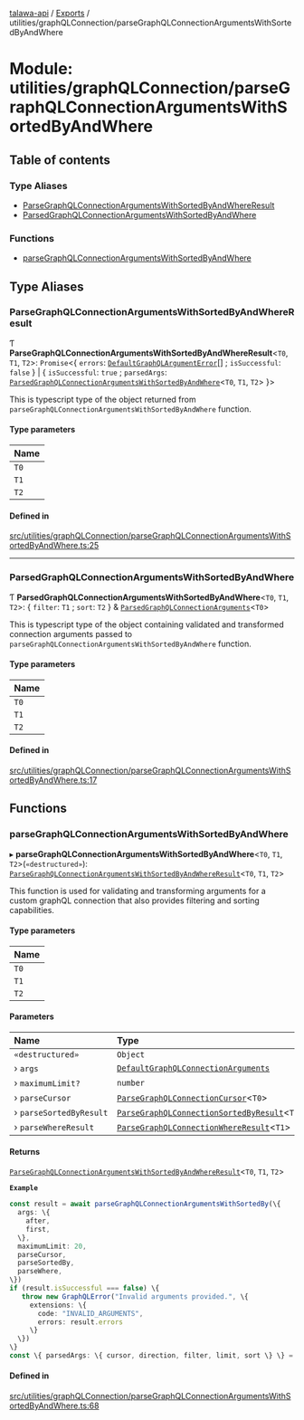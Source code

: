 [talawa-api](../README.md) / [Exports](../modules.md) / utilities/graphQLConnection/parseGraphQLConnectionArgumentsWithSortedByAndWhere

# Module: utilities/graphQLConnection/parseGraphQLConnectionArgumentsWithSortedByAndWhere

## Table of contents

### Type Aliases

- [ParseGraphQLConnectionArgumentsWithSortedByAndWhereResult](utilities_graphQLConnection_parseGraphQLConnectionArgumentsWithSortedByAndWhere.md#parsegraphqlconnectionargumentswithsortedbyandwhereresult)
- [ParsedGraphQLConnectionArgumentsWithSortedByAndWhere](utilities_graphQLConnection_parseGraphQLConnectionArgumentsWithSortedByAndWhere.md#parsedgraphqlconnectionargumentswithsortedbyandwhere)

### Functions

- [parseGraphQLConnectionArgumentsWithSortedByAndWhere](utilities_graphQLConnection_parseGraphQLConnectionArgumentsWithSortedByAndWhere.md#parsegraphqlconnectionargumentswithsortedbyandwhere)

## Type Aliases

### ParseGraphQLConnectionArgumentsWithSortedByAndWhereResult

Ƭ **ParseGraphQLConnectionArgumentsWithSortedByAndWhereResult**\<`T0`, `T1`, `T2`\>: `Promise`\<\{ `errors`: [`DefaultGraphQLArgumentError`](utilities_graphQLConnection.md#defaultgraphqlargumenterror)[] ; `isSuccessful`: ``false``  \} \| \{ `isSuccessful`: ``true`` ; `parsedArgs`: [`ParsedGraphQLConnectionArgumentsWithSortedByAndWhere`](utilities_graphQLConnection_parseGraphQLConnectionArgumentsWithSortedByAndWhere.md#parsedgraphqlconnectionargumentswithsortedbyandwhere)\<`T0`, `T1`, `T2`\>  \}\>

This is typescript type of the object returned from `parseGraphQLConnectionArgumentsWithSortedByAndWhere` function.

#### Type parameters

| Name |
| :------ |
| `T0` |
| `T1` |
| `T2` |

#### Defined in

[src/utilities/graphQLConnection/parseGraphQLConnectionArgumentsWithSortedByAndWhere.ts:25](https://github.com/PalisadoesFoundation/talawa-api/blob/65069df/src/utilities/graphQLConnection/parseGraphQLConnectionArgumentsWithSortedByAndWhere.ts#L25)

___

### ParsedGraphQLConnectionArgumentsWithSortedByAndWhere

Ƭ **ParsedGraphQLConnectionArgumentsWithSortedByAndWhere**\<`T0`, `T1`, `T2`\>: \{ `filter`: `T1` ; `sort`: `T2`  \} & [`ParsedGraphQLConnectionArguments`](utilities_graphQLConnection_parseGraphQLConnectionArguments.md#parsedgraphqlconnectionarguments)\<`T0`\>

This is typescript type of the object containing validated and transformed connection
arguments passed to `parseGraphQLConnectionArgumentsWithSortedByAndWhere` function.

#### Type parameters

| Name |
| :------ |
| `T0` |
| `T1` |
| `T2` |

#### Defined in

[src/utilities/graphQLConnection/parseGraphQLConnectionArgumentsWithSortedByAndWhere.ts:17](https://github.com/PalisadoesFoundation/talawa-api/blob/65069df/src/utilities/graphQLConnection/parseGraphQLConnectionArgumentsWithSortedByAndWhere.ts#L17)

## Functions

### parseGraphQLConnectionArgumentsWithSortedByAndWhere

▸ **parseGraphQLConnectionArgumentsWithSortedByAndWhere**\<`T0`, `T1`, `T2`\>(`«destructured»`): [`ParseGraphQLConnectionArgumentsWithSortedByAndWhereResult`](utilities_graphQLConnection_parseGraphQLConnectionArgumentsWithSortedByAndWhere.md#parsegraphqlconnectionargumentswithsortedbyandwhereresult)\<`T0`, `T1`, `T2`\>

This function is used for validating and transforming arguments for a custom graphQL
connection that also provides filtering and sorting capabilities.

#### Type parameters

| Name |
| :------ |
| `T0` |
| `T1` |
| `T2` |

#### Parameters

| Name | Type | Default value |
| :------ | :------ | :------ |
| `«destructured»` | `Object` | `undefined` |
| › `args` | [`DefaultGraphQLConnectionArguments`](utilities_graphQLConnection.md#defaultgraphqlconnectionarguments) | `undefined` |
| › `maximumLimit?` | `number` | `MAXIMUM_FETCH_LIMIT` |
| › `parseCursor` | [`ParseGraphQLConnectionCursor`](utilities_graphQLConnection_parseGraphQLConnectionArguments.md#parsegraphqlconnectioncursor)\<`T0`\> | `undefined` |
| › `parseSortedByResult` | [`ParseGraphQLConnectionSortedByResult`](utilities_graphQLConnection_parseGraphQLConnectionArgumentsWithSortedBy.md#parsegraphqlconnectionsortedbyresult)\<`T2`\> | `undefined` |
| › `parseWhereResult` | [`ParseGraphQLConnectionWhereResult`](utilities_graphQLConnection_parseGraphQLConnectionArgumentsWithWhere.md#parsegraphqlconnectionwhereresult)\<`T1`\> | `undefined` |

#### Returns

[`ParseGraphQLConnectionArgumentsWithSortedByAndWhereResult`](utilities_graphQLConnection_parseGraphQLConnectionArgumentsWithSortedByAndWhere.md#parsegraphqlconnectionargumentswithsortedbyandwhereresult)\<`T0`, `T1`, `T2`\>

**`Example`**

```ts
const result = await parseGraphQLConnectionArgumentsWithSortedBy(\{
  args: \{
    after,
    first,
  \},
  maximumLimit: 20,
  parseCursor,
  parseSortedBy,
  parseWhere,
\})
if (result.isSuccessful === false) \{
   throw new GraphQLError("Invalid arguments provided.", \{
     extensions: \{
       code: "INVALID_ARGUMENTS",
       errors: result.errors
     \}
  \})
\}
const \{ parsedArgs: \{ cursor, direction, filter, limit, sort \} \} = result;
```

#### Defined in

[src/utilities/graphQLConnection/parseGraphQLConnectionArgumentsWithSortedByAndWhere.ts:68](https://github.com/PalisadoesFoundation/talawa-api/blob/65069df/src/utilities/graphQLConnection/parseGraphQLConnectionArgumentsWithSortedByAndWhere.ts#L68)
